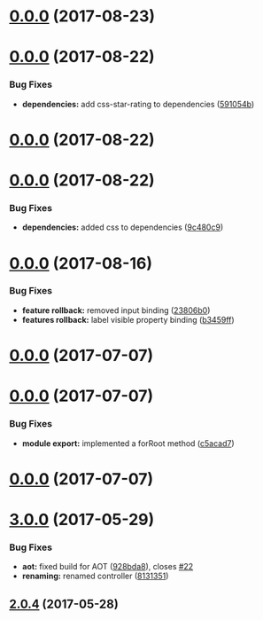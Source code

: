 <a name="0.0.0"></a>
# [0.0.0](https://github.com/BioPhoton/angular-star-rating/compare/3.0.7...0.0.0) (2017-08-23)



<a name="0.0.0"></a>
# [0.0.0](https://github.com/BioPhoton/angular-star-rating/compare/3.0.6...0.0.0) (2017-08-22)


### Bug Fixes

* **dependencies:** add css-star-rating to dependencies ([591054b](https://github.com/BioPhoton/angular-star-rating/commit/591054b))



<a name="0.0.0"></a>
# [0.0.0](https://github.com/BioPhoton/angular-star-rating/compare/3.0.5...0.0.0) (2017-08-22)



<a name="0.0.0"></a>
# [0.0.0](https://github.com/BioPhoton/angular-star-rating/compare/3.0.4...0.0.0) (2017-08-22)


### Bug Fixes

* **dependencies:** added css to dependencies ([9c480c9](https://github.com/BioPhoton/angular-star-rating/commit/9c480c9))



<a name="0.0.0"></a>
# [0.0.0](https://github.com/BioPhoton/angular-star-rating/compare/2.5.10...0.0.0) (2017-08-16)


### Bug Fixes

* **feature rollback:** removed input binding ([23806b0](https://github.com/BioPhoton/angular-star-rating/commit/23806b0))
* **features rollback:** label visible property binding ([b3459ff](https://github.com/BioPhoton/angular-star-rating/commit/b3459ff))



<a name="0.0.0"></a>
# [0.0.0](https://github.com/BioPhoton/angular-star-rating/compare/3.0.2...v0.0.0) (2017-07-07)



<a name="0.0.0"></a>
# [0.0.0](https://github.com/BioPhoton/angular-star-rating/compare/v3.0.0...v0.0.0) (2017-07-07)


### Bug Fixes

* **module export:** implemented a forRoot method ([c5acad7](https://github.com/BioPhoton/angular-star-rating/commit/c5acad7))



<a name="0.0.0"></a>
# [0.0.0](https://github.com/BioPhoton/angular-star-rating/compare/3.0.0...v0.0.0) (2017-07-07)



<a name="3.0.0"></a>
# [3.0.0](https://github.com/BioPhoton/angular-star-rating/compare/v2.0.4...v3.0.0) (2017-05-29)


### Bug Fixes

* **aot:** fixed build for AOT ([928bda8](https://github.com/BioPhoton/angular-star-rating/commit/928bda8)), closes [#22](https://github.com/BioPhoton/angular-star-rating/issues/22)
* **renaming:** renamed controller ([8131351](https://github.com/BioPhoton/angular-star-rating/commit/8131351))



<a name="2.0.4"></a>
## [2.0.4](https://github.com/BioPhoton/angular-star-rating/compare/v2.0.3...v2.0.4) (2017-05-28)



